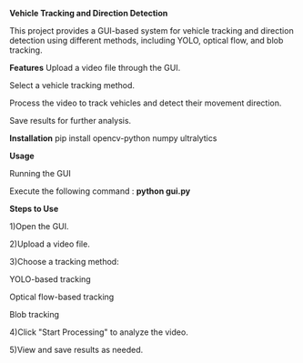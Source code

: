 **Vehicle Tracking and Direction Detection**

This project provides a GUI-based system for vehicle tracking and direction detection using different methods, including YOLO, optical flow, and blob tracking.

**Features**
Upload a video file through the GUI.

Select a vehicle tracking method.

Process the video to track vehicles and detect their movement direction.

Save results for further analysis.

**Installation**
pip install opencv-python numpy ultralytics

**Usage**

Running the GUI

Execute the following command : **python gui.py**


**Steps to Use**

1)Open the GUI.

2)Upload a video file.

3)Choose a tracking method:

YOLO-based tracking

Optical flow-based tracking

Blob tracking

4)Click "Start Processing" to analyze the video.

5)View and save results as needed.

